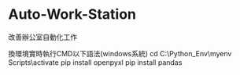 # Auto-Work-Station

改善辦公室自動化工作

換環境實時執行CMD以下語法(windows系統)
cd C:\Python_Env\myenv
Scripts\activate
pip install openpyxl
pip install pandas
